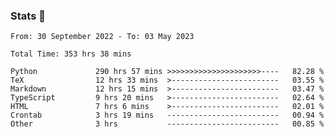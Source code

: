 ### Stats 👋
<!--START_SECTION:waka-->

```text
From: 30 September 2022 - To: 03 May 2023

Total Time: 353 hrs 38 mins

Python             290 hrs 57 mins >>>>>>>>>>>>>>>>>>>>>----   82.28 %
TeX                12 hrs 33 mins  >------------------------   03.55 %
Markdown           12 hrs 15 mins  >------------------------   03.47 %
TypeScript         9 hrs 20 mins   >------------------------   02.64 %
HTML               7 hrs 6 mins    >------------------------   02.01 %
Crontab            3 hrs 19 mins   -------------------------   00.94 %
Other              3 hrs           -------------------------   00.85 %
```

<!--END_SECTION:waka-->

<!--
**buhaytza2005/buhaytza2005** is a ✨ _special_ ✨ repository because its `README.md` (this file) appears on your GitHub profile.

Here are some ideas to get you started:

- 🔭 I’m currently working on ...
- 🌱 I’m currently learning ...
- 👯 I’m looking to collaborate on ...
- 🤔 I’m looking for help with ...
- 💬 Ask me about ...
- 📫 How to reach me: ...
- 😄 Pronouns: ...
- ⚡ Fun fact: ...
-->


